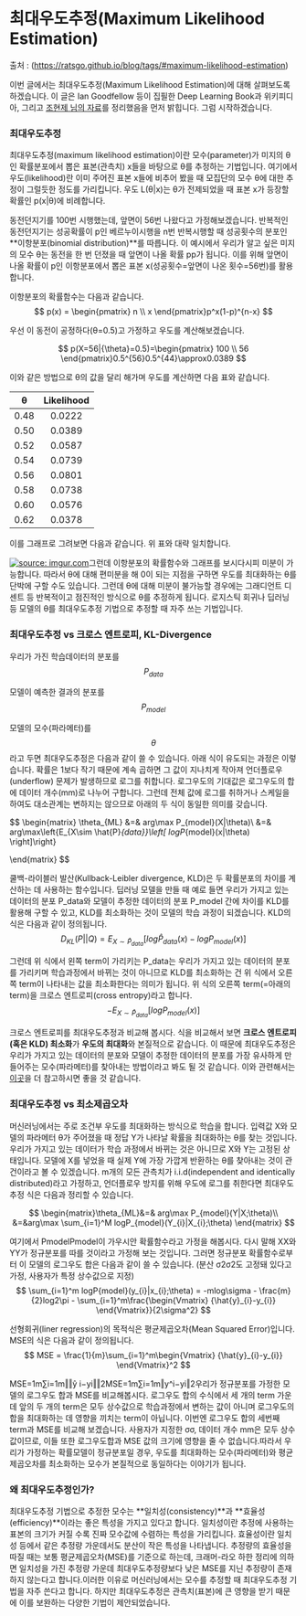 # 최대우도추정(Maximum Likelihood Estimation)

출처 : (https://ratsgo.github.io/blog/tags/#maximum-likelihood-estimation)

이번 글에서는 최대우도추정(Maximum Likelihood Estimation)에 대해 살펴보도록 하겠습니다. 이 글은 Ian Goodfellow 등이 집필한 Deep Learning Book과 위키피디아, 그리고 [조현제 님의 자료](https://www.google.co.kr/url?sa=t&rct=j&q=&esrc=s&source=web&cd=1&cad=rja&uact=8&ved=0ahUKEwjL35GXl8DWAhWIi7wKHSu-C2IQFgglMAA&url=http%3A%2F%2Fdatabaser.net%2Fmoniwiki%2Fpds%2FBayesianStatistic%2F%25EB%25B2%25A0%25EC%259D%25B4%25EC%25A6%2588_%25EC%25A0%2595%25EB%25A6%25AC%25EC%2599%2580_MLE.pdf&usg=AFQjCNEfWz3mbEgF4zVu7qc-iW6azR2jRQ)를 정리했음을 먼저 밝힙니다. 그럼 시작하겠습니다.

### 최대우도추정

최대우도추정(maximum likelihood estimation)이란 모수(parameter)가 미지의 θ인 확률분포에서 뽑은 표본(관측치) x들을 바탕으로 θ를 추정하는 기법입니다. 여기에서 우도(likelihood)란 이미 주어진 표본 x들에 비추어 봤을 때 모집단의 모수 θ에 대한 추정이 그럴듯한 정도를 가리킵니다. 우도 L(θ|x)는 θ가 전제되었을 때 표본 x가 등장할 확률인 p(x|θ)에 비례합니다.

동전던지기를 100번 시행했는데, 앞면이 56번 나왔다고 가정해보겠습니다. 반복적인 동전던지기는 성공확률이 p인 베르누이시행을 n번 반복시행할 때 성공횟수의 분포인 **이항분포(binomial distribution)**를 따릅니다. 이 예시에서 우리가 알고 싶은 미지의 모수 θ는 동전을 한 번 던졌을 때 앞면이 나올 확률 pp가 됩니다. 이를 위해 앞면이 나올 확률이 p인 이항분포에서 뽑은 표본 x(성공횟수=앞면이 나온 횟수=56번)를 활용합니다.

이항분포의 확률함수는 다음과 같습니다.
$$
p(x) = \begin{pmatrix} n \\ x  \end{pmatrix}p^x(1-p)^{n-x}
$$


우선 이 동전이 공정하다(θ=0.5)고 가정하고 우도를 계산해보겠습니다.


$$
p(X=56|{\theta}=0.5)=\begin{pmatrix} 100 \\ 56  \end{pmatrix}0.5^{56}0.5^{44}\approx0.0389
$$


이와 같은 방법으로 θ의 값을 달리 해가며 우도를 계산하면 다음 표와 같습니다.

|  θ   | Likelihood |
| :--: | :--------: |
| 0.48 |   0.0222   |
| 0.50 |   0.0389   |
| 0.52 |   0.0587   |
| 0.54 |   0.0739   |
| 0.56 |   0.0801   |
| 0.58 |   0.0738   |
| 0.60 |   0.0576   |
| 0.62 |   0.0378   |



이를 그래프로 그려보면 다음과 같습니다. 위 표와 대략 일치합니다.

[![source: imgur.com](https://i.imgur.com/qa6ikOG.png)](https://imgur.com/qa6ikOG)그런데 이항분포의 확률함수와 그래프를 보시다시피 미분이 가능합니다. 따라서 θ에 대해 편미분을 해 0이 되는 지점을 구하면 우도를 최대화하는 θ를 단박에 구할 수도 있습니다. 그런데 θ에 대해 미분이 불가능할 경우에는 그래디언트 디센트 등 반복적이고 점진적인 방식으로 θ를 추정하게 됩니다. 로지스틱 회귀나 딥러닝 등 모델의 θ를 최대우도추정 기법으로 추정할 때 자주 쓰는 기법입니다.

### 최대우도추정 vs 크로스 엔트로피, KL-Divergence

우리가 가진 학습데이터의 분포를 
$$
P_{data}
$$


모델이 예측한 결과의 분포를 
$$
P_{model}
$$


모델의 모수(파라메터)를 
$$
\theta
$$
라고 두면 최대우도추정은 다음과 같이 쓸 수 있습니다. 아래 식이 유도되는 과정은 이렇습니다. 확률은 1보다 작기 때문에 계속 곱하면 그 값이 지나치게 작아져 언더플로우(underflow) 문제가 발생하므로 로그를 취합니다. 로그우도의 기대값은 로그우도의 합에 데이터 개수(mm)로 나누어 구합니다. 그런데 전체 값에 로그를 취하거나 스케일을 하여도 대소관계는 변하지는 않으므로 아래의 두 식이 동일한 의미를 갖습니다.


$$
\begin{matrix}
\theta_{ML} &=& arg\max P_{model}(X|\theta)\\
&=& arg\max\left\{E_{X\sim \hat{P}_{data}}\left[ logP_{model}(x|\theta) \right]\right\}

\end{matrix}
$$


쿨백-라이블러 발산(Kullback-Leibler divergence, KLD)은 두 확률분포의 차이를 계산하는 데 사용하는 함수입니다. 딥러닝 모델을 만들 때 예로 들면 우리가 가지고 있는 데이터의 분포 P_data와 모델이 추정한 데이터의 분포 P_model 간에 차이를 KLD를 활용해 구할 수 있고, KLD를 최소화하는 것이 모델의 학습 과정이 되겠습니다. KLD의 식은 다음과 같이 정의됩니다.
$$
D_{KL}(P||Q) = E_{X\sim \hat{P}_{data}}\left[log\hat{P}_{data}(x)-logP_{model}(x)\right]
$$


그런데 위 식에서 왼쪽 term이 가리키는 P_data는 우리가 가지고 있는 데이터의 분포를 가리키며 학습과정에서 바뀌는 것이 아니므로 KLD를 최소화하는 건 위 식에서 오른쪽 term이 나타내는 값을 최소화한다는 의미가 됩니다. 위 식의 오른쪽 term(=아래의 term)을 크로스 엔트로피(cross entropy)라고 합니다.
$$
-E_{X\sim \hat{P}_{data}}\left[logP_{model}(x)\right]
$$


크로스 엔트로피를 최대우도추정과 비교해 봅시다. 식을 비교해서 보면 **크로스 엔트로피(혹은 KLD) 최소화**가 **우도의 최대화**와 본질적으로 같습니다. 이 때문에 최대우도추정은 우리가 가지고 있는 데이터의 분포와 모델이 추정한 데이터의 분포를 가장 유사하게 만들어주는 모수(파라메터)를 찾아내는 방법이라고 봐도 될 것 같습니다. 이와 관련해서는 [이곳](https://ratsgo.github.io/statistics/2017/09/22/information/)을 더 참고하시면 좋을 것 같습니다.



### 최대우도추정 vs 최소제곱오차



머신러닝에서는 주로 조건부 우도를 최대화하는 방식으로 학습을 합니다. 입력값 X와 모델의 파라메터 θ가 주어졌을 때 정답 Y가 나타날 확률을 최대화하는 θ를 찾는 것입니다. 우리가 가지고 있는 데이터가 학습 과정에서 바뀌는 것은 아니므로 X와 Y는 고정된 상태입니다. 모델에 X를 넣었을 때 실제 Y에 가장 가깝게 반환하는 θ를 찾아내는 것이 관건이라고 볼 수 있겠습니다. m개의 모든 관측치가 i.i.d(independent and identically distributed)라고 가정하고, 언더플로우 방지를 위해 우도에 로그를 취한다면 최대우도추정 식은 다음과 정리할 수 있습니다.


$$
\begin{matrix}\theta_{ML}&=& arg\max P_{model}(Y|X;\theta)\\
&=&arg\max \sum_{i=1}^M logP_{model}(Y_{i}|X_{i};\theta)
\end{matrix}
$$


여기에서 PmodelPmodel이 가우시안 확률함수라고 가정을 해봅시다. 다시 말해 XX와 YY가 정규분포를 따를 것이라고 가정해 보는 것입니다. 그러면 정규분포 확률함수로부터 이 모델의 로그우도 합은 다음과 같이 쓸 수 있습니다. (분산 σ2σ2도 고정돼 있다고 가정, 사용자가 특정 상수값으로 지정)
$$
\sum_{i=1}^m logP{model}(y_{i}|x_{i};\theta) = -mlog\sigma - \frac{m}{2}log2\pi - \sum_{i=1}^m\frac{\begin{Vmatrix} {\hat{y}_{i}-y_{i}} \end{Vmatrix}}{2\sigma^2}
$$


선형회귀(liner regression)의 목적식은 평균제곱오차(Mean Squared Error)입니다. MSE의 식은 다음과 같이 정의됩니다.
$$
MSE = \frac{1}{m}\sum_{i=1}^m\begin{Vmatrix} {\hat{y}_{i}-y_{i}} \end{Vmatrix}^2
$$


MSE=1m∑i=1m‖‖ŷ i−yi‖‖2MSE=1m∑i=1m‖y^i−yi‖2우리가 정규분포를 가정한 모델의 로그우도 합과 MSE를 비교해봅시다. 로그우도 합의 수식에서 세 개의 term 가운데 앞의 두 개의 term은 모두 상수값으로 학습과정에서 변하는 값이 아니며 로그우도의 합을 최대화하는 데 영향을 끼치는 term이 아닙니다. 이번엔 로그우도 합의 세번째 term과 MSE를 비교해 보겠습니다. 사용자가 지정한 σσ, 데이터 개수 mm은 모두 상수값이므로, 이들 또한 로그우도합과 MSE 값의 크기에 영향을 줄 수 없습니다.따라서 우리가 가정하는 확률모델이 정규분포일 경우, 우도를 최대화하는 모수(파라메터)와 평균제곱오차를 최소화하는 모수가 본질적으로 동일하다는 이야기가 됩니다.



### 왜 최대우도추정인가?

최대우도추정 기법으로 추정한 모수는 **일치성(consistency)**과 **효율성(efficiency)**이라는 좋은 특성을 가지고 있다고 합니다. 일치성이란 추정에 사용하는 표본의 크기가 커질 수록 진짜 모수값에 수렴하는 특성을 가리킵니다. 효율성이란 일치성 등에서 같은 추정량 가운데서도 분산이 작은 특성을 나타냅니다. 추정량의 효율성을 따질 때는 보통 평균제곱오차(MSE)를 기준으로 하는데, 크래머-라오 하한 정리에 의하면 일치성을 가진 추정량 가운데 최대우도추정량보다 낮은 MSE를 지닌 추정량이 존재하지 않는다고 합니다.이러한 이유로 머신러닝에서는 모수를 추정할 때 최대우도추정 기법을 자주 쓴다고 합니다. 하지만 최대우도추정은 관측치(표본)에 큰 영향을 받기 때문에 이를 보완하는 다양한 기법이 제안되었습니다.
